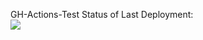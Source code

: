GH-Actions-Test
Status of Last Deployment:<br>
<img src="https://github.com/AlexGeniusMan/GH-Actions-Test/workflows/My-GitHubActions-Basics/badge.svg?branch=master"><br>
